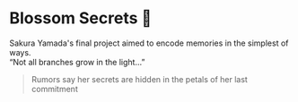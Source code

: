 # Blossom Secrets 🌸

Sakura Yamada's final project aimed to encode memories in the simplest of ways.  
“Not all branches grow in the light…”  

> Rumors say her secrets are hidden in the petals of her last commitment
